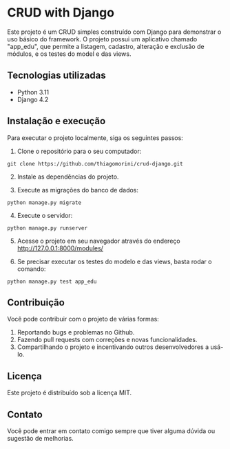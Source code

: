 # CRUD with Django

Este projeto é um CRUD simples construído com Django para demonstrar o uso básico do framework. O projeto possui um aplicativo chamado "app_edu", que permite a listagem, cadastro, alteração e exclusão de módulos, e os testes do model e das views.

## Tecnologias utilizadas

- Python 3.11
- Django 4.2

## Instalação e execução

Para executar o projeto localmente, siga os seguintes passos:

1. Clone o repositório para o seu computador:

```
git clone https://github.com/thiagomorini/crud-django.git
```

2. Instale as dependências do projeto.

3. Execute as migrações do banco de dados:

```
python manage.py migrate
```

4. Execute o servidor:

```
python manage.py runserver
```

5. Acesse o projeto em seu navegador através do endereço http://127.0.0.1:8000/modules/

6. Se precisar executar os testes do modelo e das views, basta rodar o comando:

```
python manage.py test app_edu
```

## Contribuição

Você pode contribuir com o projeto de várias formas:

1. Reportando bugs e problemas no Github.
2. Fazendo pull requests com correções e novas funcionalidades.
3. Compartilhando o projeto e incentivando outros desenvolvedores a usá-lo.

## Licença
Este projeto é distribuído sob a licença MIT.

## Contato
Você pode entrar em contato comigo sempre que tiver alguma dúvida ou sugestão de melhorias.
